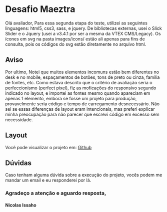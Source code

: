 # Desafio Maeztra
Olá avaliador,
Para essa segunda etapa do teste, utilizei as seguintes linguagens: html5, css3, sass, e jquery.
De bibliotecas externas, usei o Slick Slider e o Jquery (usei a v3.4.1 por ser a mesma da VTEX CMS/Legacy).
Os ícones em svg na pasta images/icons/ estão ali apenas para fins de consulta, pois os códigos do svg estão diretamente no arquivo html.

## Aviso
Por ultimo, Notei que muitos elementos incomuns estão bem diferentes no desk e no mobile, espaçamentos de botões, tons de preto ou cinza, familia de fontes, etc. Como estava descrito que o critério de avaliação seria o perfeccionismo (perfect pixel), fiz as moficações do responsivo segundo indicado no layout, e importei as fontes mesmo quando apareciam em apenas 1 elemento, embora se fosse um projeto para produção, provavelmente seria código e tempo de carregamento desnecessário.
Não sei se essas diferenças de layout eram intencionais, mas preferi explicar minha preocupação para não parecer que escrevi código em excesso sem necessidade.

## Layout
Você pode visualizar o projeto em: [Github](https://pages.github.com/)

## Dúvidas
Caso tenham alguma dúvida sobre a execução do projeto, vocês podem me mandar um email e eu responderei por lá.

### Agradeço a atenção e aguardo resposta,

#### Nicolas Issaho